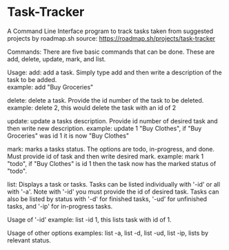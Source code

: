 # Task-Tracker
A Command Line Interface program to track tasks taken from suggested projects by roadmap.sh 
source: https://roadmap.sh/projects/task-tracker

Commands: There are five basic commands that can be done.  These are add, delete, update, mark, and list.  

Usage:
  add: add a task.  Simply type add and then write a description of the task to be added.  
  example: add "Buy Groceries"

  delete: delete a task.  Provide the id number of the task to be deleted.
  example: delete 2, this would delete the task with an id of 2

  update: update a tasks description.  Provide id number of desired task and then write new description.
  example: update 1 "Buy Clothes", if "Buy Groceries" was id 1 it is now "Buy Clothes"

  mark: marks a tasks status.  The options are todo, in-progress, and done.  Must provide id of task and then write desired mark.
  example: mark 1 "todo", if "Buy Clothes" is id 1 then the task now has the marked status of "todo".

  list: Displays a task or tasks.  Tasks can be listed individually with '-id' or all with '-a'.  Note with '-id' you must provide the id of desired task.  Tasks can also be listed by status with '-d' for finished tasks, 
  '-ud' for unfinished tasks, and '-ip' for in-progress tasks.
  
  Usage of '-id'
  example: list -id 1, this lists task with id of 1.

  Usage of other options
  examples: list -a, list -d, list -ud, list -ip, lists by relevant status.
